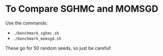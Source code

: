 # To Compare SGHMC and MOMSGD

Use the commands:

- `./benchmark_sghmc.sh`
- `./benchmark_momsgd.sh`

These go for 50 random seeds, so just be careful!
